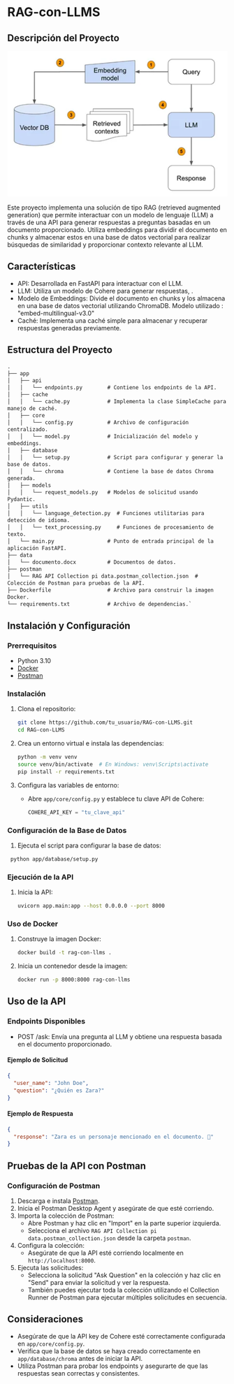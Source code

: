 RAG-con-LLMS
============

Descripción del Proyecto
------------------------

![img.png](src/img.png)

Este proyecto implementa una solución de tipo RAG (retrieved augmented generation) que permite interactuar con un modelo de lenguaje (LLM) a través de una API para generar respuestas a preguntas basadas en un documento proporcionado. Utiliza embeddings para dividir el documento en chunks y almacenar estos en una base de datos vectorial para realizar búsquedas de similaridad y proporcionar contexto relevante al LLM.

Características
---------------


-   API: Desarrollada en FastAPI para interactuar con el LLM.
-   LLM: Utiliza un modelo de Cohere para generar respuestas, .
-   Modelo de Embeddings: Divide el documento en chunks y los almacena en una base de datos vectorial utilizando ChromaDB. Modelo utilizado : "embed-multilingual-v3.0"
-   Caché: Implementa una caché simple para almacenar y recuperar respuestas generadas previamente.

Estructura del Proyecto
-----------------------

```plaintext
.
├── app
│   ├── api
│   │   └── endpoints.py        # Contiene los endpoints de la API.
│   ├── cache
│   │   └── cache.py            # Implementa la clase SimpleCache para manejo de caché.
│   ├── core
│   │   └── config.py           # Archivo de configuración centralizado.
│   │   └── model.py            # Inicialización del modelo y embeddings.
│   ├── database
│   │   └── setup.py            # Script para configurar y generar la base de datos.
│   │   └── chroma              # Contiene la base de datos Chroma generada.
│   ├── models
│   │   └── request_models.py   # Modelos de solicitud usando Pydantic.
│   ├── utils
│   │   └── language_detection.py  # Funciones utilitarias para detección de idioma.
│   │   └── text_processing.py     # Funciones de procesamiento de texto.
│   └── main.py                 # Punto de entrada principal de la aplicación FastAPI.
├── data
│   └── documento.docx          # Documentos de datos.
├── postman
│   └── RAG API Collection pi data.postman_collection.json  # Colección de Postman para pruebas de la API.
├── Dockerfile                  # Archivo para construir la imagen Docker.
└── requirements.txt            # Archivo de dependencias.`
```

Instalación y Configuración
---------------------------

### Prerrequisitos

-   Python 3.10
-   [Docker](https://www.docker.com/)
-   [Postman](https://www.postman.com/downloads/)

### Instalación

1.  Clona el repositorio:

    ```sh
    git clone https://github.com/tu_usuario/RAG-con-LLMS.git
    cd RAG-con-LLMS
    ```
2.  Crea un entorno virtual e instala las dependencias:

    ```sh
    python -m venv venv
    source venv/bin/activate  # En Windows: venv\Scripts\activate
    pip install -r requirements.txt
    ```



3.  Configura las variables de entorno:

    -   Abre `app/core/config.py` y establece tu clave API de Cohere:

        ```python
        COHERE_API_KEY = "tu_clave_api"
        ```
### Configuración de la Base de Datos

1.  Ejecuta el script para configurar la base de datos:

   ``` sh
    python app/database/setup.py
   ```

### Ejecución de la API

1.  Inicia la API:

    ```sh
    uvicorn app.main:app --host 0.0.0.0 --port 8000
    ```

### Uso de Docker

1.  Construye la imagen Docker:

    ```sh
    docker build -t rag-con-llms .
    ```

2.  Inicia un contenedor desde la imagen:

    ```sh
    docker run -p 8000:8000 rag-con-llms
    ```

Uso de la API
-------------

### Endpoints Disponibles

-   POST /ask: Envía una pregunta al LLM y obtiene una respuesta basada en el documento proporcionado.

#### Ejemplo de Solicitud

```json
{
  "user_name": "John Doe",
  "question": "¿Quién es Zara?"
}
```

#### Ejemplo de Respuesta

```json
{
  "response": "Zara es un personaje mencionado en el documento. 🌟"
}
```

Pruebas de la API con Postman
-----------------------------

### Configuración de Postman

1.  Descarga e instala [Postman](https://www.postman.com/downloads/).
2.  Inicia el Postman Desktop Agent y asegúrate de que esté corriendo.
3.  Importa la colección de Postman:
    -   Abre Postman y haz clic en "Import" en la parte superior izquierda.
    -   Selecciona el archivo `RAG API Collection pi data.postman_collection.json` desde la carpeta `postman`.
4.  Configura la colección:
    -   Asegúrate de que la API esté corriendo localmente en `http://localhost:8000`.
5.  Ejecuta las solicitudes:
    -   Selecciona la solicitud "Ask Question" en la colección y haz clic en "Send" para enviar la solicitud y ver la respuesta.
    -   También puedes ejecutar toda la colección utilizando el Collection Runner de Postman para ejecutar múltiples solicitudes en secuencia.

Consideraciones
---------------

-   Asegúrate de que la API key de Cohere esté correctamente configurada en `app/core/config.py`.
-   Verifica que la base de datos se haya creado correctamente en `app/database/chroma` antes de iniciar la API.
-   Utiliza Postman para probar los endpoints y asegurarte de que las respuestas sean correctas y consistentes.

